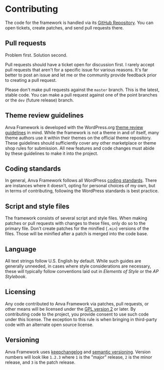 # Contributing

The code for the framework is handled via its [GitHub Repository](https://github.com/anthuanvasquez/anva-framework). You can open tickets, create patches, and send pull requests there.

## Pull requests

Problem first. Solution second.

Pull requests should have a ticket open for discussion first. I rarely accept pull requests that aren't for a specific issue for various reasons. It's far better to post an issue and let me or the community provide feedback prior to creating a pull request.

Please don't make pull requests against the `master` branch. This is the latest, stable code. You can make a pull request against one of the point branches or the `dev` (future release) branch.

## Theme review guidelines

Anva Framework is developed with the WordPress.org [theme review guidelines](https://make.wordpress.org/themes/handbook/review) in mind. While the framework is not a theme in and of itself, many theme authors use it within their themes on the official theme repository. These guidelines should sufficiently cover any other marketplace or theme shop rules for submission. All new features and code changes must abide by these guidelines to make it into the project.

## Coding standards

In general, Anva Framework follows all WordPress [coding standards](https://make.wordpress.org/core/handbook/best-practices/coding-standards). There are instances where it doesn't, opting for personal choices of my own, but in terms of contributing, following the WordPress standards is best practice.

## Script and style files

The framework consists of several script and style files. When making patches or pull requests with changes to these files, only do so to the primary file. Don't create patches for the minified (`.min`) versions of the files. Those will be minified after a patch is merged into the code base.

## Language

All text strings follow U.S. English by default. While such guides are generally unneeded, in cases where style considerations are necessary, these will typically follow conventions laid out in *Elements of Style* or the *AP Stylebook*.

## Licensing

Any code contributed to Anva Framework via patches, pull requests, or other means will be licensed under the [GPL version 2](http://www.gnu.org/licenses/old-licenses/gpl-2.0.html) or later. By contributing code to the project, you provide consent to use such code under this license. The exception to this rule is when bringing in third-party code with an alternate open source license.

## Versioning

Anva Framework uses [keepchangelog](http://keepachangelog.com/en/1.0.0/) and [semantic versioning](http://semver.org). Version numbers will look like `1.2.3` where `1` is the "major" release, `2` is the minor release, and `3` is the patch release.
